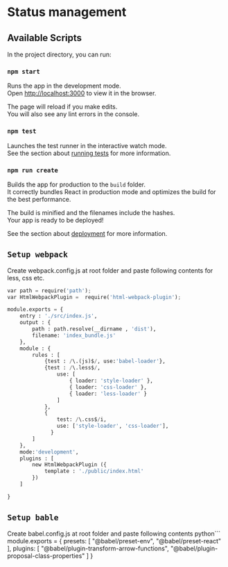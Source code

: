 # Status management

## Available Scripts

In the project directory, you can run:

### `npm start`

Runs the app in the development mode.<br />
Open [http://localhost:3000](http://localhost:3000) to view it in the browser.

The page will reload if you make edits.<br />
You will also see any lint errors in the console.

### `npm test`

Launches the test runner in the interactive watch mode.<br />
See the section about [running tests](https://facebook.github.io/create-react-app/docs/running-tests) for more information.

### `npm run create`

Builds the app for production to the `build` folder.<br />
It correctly bundles React in production mode and optimizes the build for the best performance.

The build is minified and the filenames include the hashes.<br />
Your app is ready to be deployed!

See the section about [deployment](https://facebook.github.io/create-react-app/docs/deployment) for more information.

## `Setup webpack`
Create webpack.config.js at root folder and paste following contents for less, css etc.
```python
var path = require('path');
var HtmlWebpackPlugin =  require('html-webpack-plugin');

module.exports = {
    entry : './src/index.js',
    output : {
        path : path.resolve(__dirname , 'dist'),
        filename: 'index_bundle.js'
    },
    module : {
        rules : [
            {test : /\.(js)$/, use:'babel-loader'},
            {test : /\.less$/, 
                use: [
                    { loader: 'style-loader' },
                    { loader: 'css-loader' },
                    { loader: 'less-loader' }
                ]
            },
            {
                test: /\.css$/i,
                use: ['style-loader', 'css-loader'],
              }
        ]
    },
    mode:'development',
    plugins : [
        new HtmlWebpackPlugin ({
            template : './public/index.html'
        })
    ]

}
```

## `Setup bable`
Create babel.config.js at root folder and paste following contents
python```
module.exports = {
    presets: [ "@babel/preset-env", "@babel/preset-react" ],
    plugins: [ "@babel/plugin-transform-arrow-functions", "@babel/plugin-proposal-class-properties" ]
}
```
